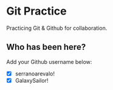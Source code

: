 # Git Practice

Practicing Git &amp; Github for collaboration.

## Who has been here?

Add your Github username below:

- [x] serranoarevalo!
- [x] GalaxySailor!